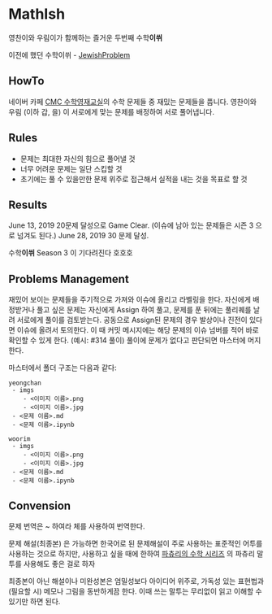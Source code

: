 # MathIsh

영찬이와 우림이가 함께하는 즐거운 두번째 수학**이쒸**

이전에 했던 수학이쒸 - [JewishProblem](https://github.com/Big-BlueBerry/JewishProblems)

## HowTo

네이버 카페 [CMC 수학영재교실](https://cafe.naver.com/cmcmathematics)의 수학 문제들 중 재밌는 문제들을 풉니다. 영찬이와 우림 (이하 갑, 을) 이 서로에게 맞는 문제를 배정하여 서로 풀어냅니다.

## Rules

 - 문제는 최대한 자신의 힘으로 풀어낼 것
 - 너무 어려운 문제는 일단 스킵할 것
 - 초기에는 풀 수 있을만한 문제 위주로 접근해서 실적을 내는 것을 목표로 할 것

## Results
June 13, 2019 20문제 달성으로 Game Clear. (이슈에 남아 있는 문제들은 시즌 3 으로 넘겨도 된다.) 
June 28, 2019 30 문제 달성. 

수학**이쒸** Season 3 이 기다려진다 호호호 

## Problems Management

재밌어 보이는 문제들을 주기적으로 가져와 이슈에 올리고 라벨링을 한다. 자신에게 배정받거나 풀고 싶은 문제는 자신에게 Assign 하여 풀고, 문제를 푼 뒤에는 풀리퀘를 날려 서로에게 풀이를 검토받는다. 공동으로 Assign된 문제의 경우 발상이나 진전이 있다면 이슈에 올려서 토의한다. 이 때 커밋 메시지에는 해당 문제의 이슈 넘버를 적어 바로 확인할 수 있게 한다. (예시: #314 풀이) 풀이에 문제가 없다고 판단되면 마스터에 머지한다. 

마스터에서 폴더 구조는 다음과 같다:

```
yeongchan
 - imgs
    - <이미지 이름>.png
    - <이미지 이름>.jpg
 - <문제 이름>.md
 - <문제 이름>.ipynb

woorim
 - imgs
    - <이미지 이름>.png
    - <이미지 이름>.jpg
 - <문제 이름>.md
 - <문제 이름>.ipynb
```

## Convension

문제 번역은 ~ 하여라 체를 사용하여 번역한다.

문제 해설(최종본) 은 가능하면 한국어로 된 문제해설이 주로 사용하는 표준적인 어투를 사용하는 것으로 하지만, 사용하고 싶을 때에 한하여
[파츄리의 수학 시리즈](https://www.facebook.com/PatchouliMathSeries) 의 파츄리 말투를 사용해도 좋은 걸로 하자

최종본이 아닌 해설이나 미완성본은 엄밀성보다 아이디어 위주로, 가독성 있는 표현법과 (필요할 시) 메모나 그림을 동반하게끔 한다.
이때 쓰는 말투는 무리없이 읽고 이해할 수 있기만 하면 된다.






